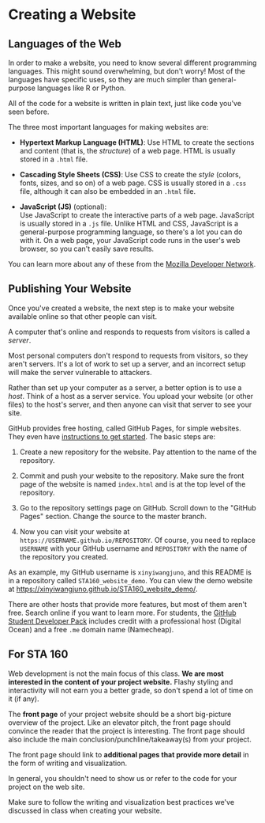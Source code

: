 # Creating a Website


## Languages of the Web

In order to make a website, you need to know several different programming
languages. This might sound overwhelming, but don't worry! Most of the
languages have specific uses, so they are much simpler than general-purpose
languages like R or Python.

All of the code for a website is written in plain text, just like code you've
seen before.

The three most important languages for making websites are:

*   __Hypertext Markup Language (HTML)__:
    Use HTML to create the sections and content (that is, the _structure_) of a
    web page. HTML is usually stored in a `.html` file.

*   __Cascading Style Sheets (CSS)__:
    Use CSS to create the _style_ (colors, fonts, sizes, and so on) of a web
    page. CSS is usually stored in a `.css` file, although it can also be
    embedded in an `.html` file.

*   __JavaScript (JS)__ (optional):  
    Use JavaScript to create the interactive parts of a web page.  JavaScript
    is usually stored in a `.js` file. Unlike HTML and CSS, JavaScript is a
    general-purpose programming language, so there's a lot you can do with it.
    On a web page, your JavaScript code runs in the user's web browser, so you
    can't easily save results.

You can learn more about any of these from the [Mozilla Developer
Network][mdn].

[mdn]: https://developer.mozilla.org/en-US/docs/Learn


## Publishing Your Website

Once you've created a website, the next step is to make your website available
online so that other people can visit.

A computer that's online and responds to requests from visitors is called a
_server_.

Most personal computers don't respond to requests from visitors, so they aren't
servers. It's a lot of work to set up a server, and an incorrect setup will
make the server vulnerable to attackers.

Rather than set up your computer as a server, a better option is to use a
_host_. Think of a host as a server service. You upload your website (or other
files) to the host's server, and then anyone can visit that server to see your
site.

GitHub provides free hosting, called GitHub Pages, for simple websites. They
even have [instructions to get started][gh-pages]. The basic steps are:

1.  Create a new repository for the website. Pay attention to the name of the
    repository.

2.  Commit and push your website to the repository. Make sure the front page of
    the website is named `index.html` and is at the top level of the
    repository.

3.  Go to the repository settings page on GitHub. Scroll down to the "GitHub
    Pages" section. Change the source to the master branch.

4.  Now you can visit your website at `https://USERNAME.github.io/REPOSITORY`.
    Of course, you need to replace `USERNAME` with your GitHub username and
    `REPOSITORY` with the name of the repository you created.

As an example, my GitHub username is `xinyiwangjuno`, and this README is in a
repository called `STA160_website_demo`. You can view the demo website at
<https://xinyiwangjuno.github.io/STA160_website_demo/>.

There are other hosts that provide more features, but most of them aren't free.
Search online if you want to learn more. For students, the [GitHub Student
Developer Pack][gh-student] includes credit with a professional host (Digital
Ocean) and a free `.me` domain name (Namecheap).

[gh-pages]: https://pages.github.com/
[gh-student]: https://education.github.com/pack

## For STA 160

Web development is not the main focus of this class. __We are most interested
in the content of your project website.__ Flashy styling and interactivity will
not earn you a better grade, so don't spend a lot of time on it (if any).

The __front page__ of your project website should be a short big-picture
overview of the project. Like an elevator pitch, the front page should convince
the reader that the project is interesting. The front page should also include
the main conclusion/punchline/takeaway(s) from your project.

The front page should link to __additional pages that provide more detail__ in
the form of writing and visualization.

In general, you shouldn't need to show us or refer to the code for your project
on the web site.

Make sure to follow the writing and visualization best practices we've
discussed in class when creating your website.
